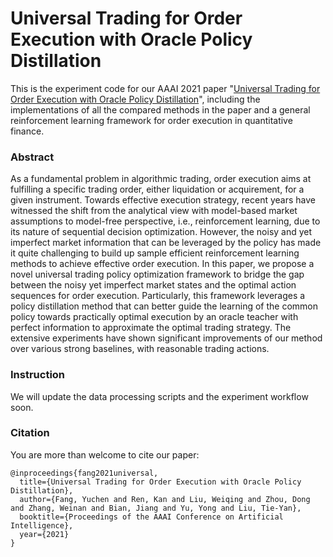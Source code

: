 # Universal Trading for Order Execution with Oracle Policy Distillation
This is the experiment code for our AAAI 2021 paper "[Universal Trading for Order Execution with Oracle Policy Distillation](https://seqml.github.io/opd/opd_aaai21.pdf)", including the implementations of all the compared methods in the paper and a general reinforcement learning framework for order execution in quantitative finance. 

### Abstract
As a fundamental problem in algorithmic trading, order execution aims at fulfilling a specific trading order, either liquidation or acquirement, for a given instrument. Towards effective execution strategy, recent years have witnessed the shift from the analytical view with model-based market assumptions to model-free perspective, i.e., reinforcement learning, due to its nature of sequential decision optimization. However, the noisy and yet imperfect market information that can be leveraged by the policy has made it quite challenging to build up sample efficient reinforcement learning methods to achieve effective order execution. In this paper, we propose a novel universal trading policy optimization framework to bridge the gap between the noisy yet imperfect market states and the optimal action sequences for order execution. Particularly, this framework leverages a policy distillation method that can better guide the learning of the common policy towards practically optimal execution by an oracle teacher with perfect information to approximate the optimal trading strategy. The extensive experiments have shown significant improvements of our method over various strong baselines, with reasonable trading actions.

### Instruction
We will update the data processing scripts and the experiment workflow soon.

### Citation
You are more than welcome to cite our paper:
```
@inproceedings{fang2021universal,
  title={Universal Trading for Order Execution with Oracle Policy Distillation},
  author={Fang, Yuchen and Ren, Kan and Liu, Weiqing and Zhou, Dong and Zhang, Weinan and Bian, Jiang and Yu, Yong and Liu, Tie-Yan},
  booktitle={Proceedings of the AAAI Conference on Artificial Intelligence},
  year={2021}
}
```
